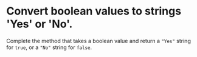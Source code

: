 # Convert boolean values to strings 'Yes' or 'No'.

Complete the method that takes a boolean value and return a `"Yes"` string for `true`, or a `"No"` string for `false`.
